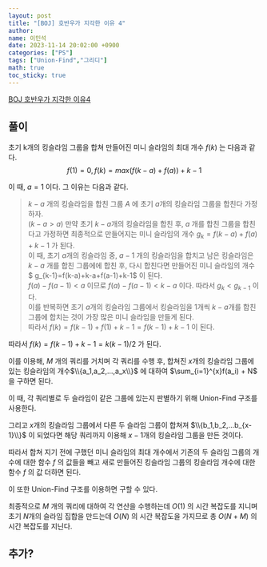 ```yaml
---
layout: post
title: "[BOJ] 호반우가 지각한 이유 4"
author:
name: 이민석
date: 2023-11-14 20:02:00 +0900
categories: ["PS"]
tags: ["Union-Find","그리디"]
math: true
toc_sticky: true
---
```


[BOJ 호반우가 지각한 이유4](https://www.acmicpc.net/problem/30471)

## 풀이
초기 k개의 킹슬라임 그룹을 합쳐 만들어진 미니 슬라임의 최대 개수 $f(k)$ 는 다음과 같다.
$$f(1)=0, f(k)=max(f(k-a)+f(a))+k-1$$

이 때, $a=1$ 이다. 그 이유는 다음과 같다.

>$k-a$ 개의 킹슬라임을 합친 그룹 $A$ 에 초기 $a$개의 킹슬라임 그룹을 합친다 가정하자.\
>$(k-a>a)$ 만약 초기 $k-a$개의 킹슬라임을 합친 후, $a$ 개를 합친 그룹을 합친다고 가정하면 최종적으로 만들어지는 미니 슬라임의 개수 $g_k=f(k-a)+f(a)+k-1$ 가 된다.\
>이 때, 초기 $a$개의 킹슬라임 중, $a-1$ 개의 킹슬라임을 합치고 남은 킹슬라임은 $k-a$ 개를 합친 그룹에에 합친 후, 다시 합친다면 만들어진 미니 슬라임의 개수 $ g_{k-1}=f(k-a)+k-a+f(a-1)+k-1$ 이 된다.\
>$f(a)-f(a-1) < a$ 이므로 $f(a)-f(a-1) < k-a$ 이다. 따라서 $g_k<g_{k-1}$ 이다.\
>이를 반복하면 초기 $a$개의 킹슬라임 그룹에서 킹슬라임을 1개씩 $k-a$개를 합친 그룹에 합치는 것이 가장 많은 미니 슬라임을 만들게 된다.\
>따라서 $f(k)=f(k-1)+f(1)+k-1=f(k-1)+k-1$ 이 된다.

따라서 $f(k)=f(k-1)+k-1=k(k-1)/2$ 가 된다.

이를 이용해, $M$ 개의 쿼리를 거치며 각 쿼리를 수행 후, 합쳐진 $x$개의 킹슬라임 그룹에 있는 킹슬라임의 개수$\\{a_1,a_2,...,a_x\\}$ 에 대하여 $\sum_{i=1}^{x}f(a_i) + N$ 을 구하면 된다.

이 때, 각 쿼리별로 두 슬라임이 같은 그룹에 있는지 판별하기 위해 Union-Find 구조를 사용한다.

그리고 $x$개의 킹슬라임 그룹에서 다른 두 슬라임 그룹이 합쳐져 $\\{b_1,b_2,...b_{x-1}\\}$ 이 되었다면 해당 쿼리까지 이용해 $x-1$개의 킹슬라임 그룹을 만든 것이다.

따라서 합쳐 지기 전에 구했던 미니 슬라임의 최대 개수에서 기존의 두 슬라임 그룹의 개수에 대한 함수 $f$ 의 값들을 빼고 새로 만들어진 킹슬라임 그룹의 킹슬라임 개수에 대한 함수 $f$ 의 값 더하면 된다.

이 또한 Union-Find 구조를 이용하면 구할 수 있다.

최종적으로 $M$ 개의 쿼리에 대하여 각 연산을 수행하는데 $O(1)$ 의 시간 복잡도를 지니며 초기 $N$개의 슬라임 집합을 만드는데 $O(N)$ 의 시간 복잡도을 가지므로 총 $O(N+M)$ 의 시간 복잡도를 지닌다.

## 추가?